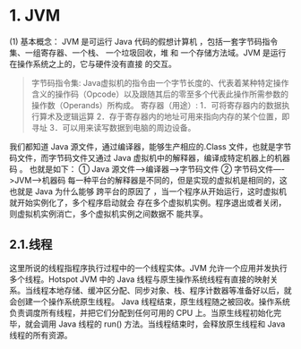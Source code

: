 # 1. JVM

(1) 基本概念：
JVM 是可运行 Java 代码的假想计算机 ，包括一套字节码指令集、一组寄存器、一个栈、
一个垃圾回收，堆 和 一个存储方法域。JVM 是运行在操作系统之上的，它与硬件没有直接
的交互。

> 字节码指令集: 
> Java虚拟机的指令由一个字节长度的、代表着某种特定操作含义的操作码（Opcode）以及跟随其后的零至多个代表此操作所需参数的操作数（Operands）所构成。
> 寄存器（用途）: 
> 1．可将寄存器内的数据执行算术及逻辑运算
> 2．存于寄存器内的地址可用来指向内存的某个位置，即寻址
> 3．可以用来读写数据到电脑的周边设备。

我们都知道 Java 源文件，通过编译器，能够生产相应的.Class 文件，也就是字节码文件，而字节码文件又通过 Java 虚拟机中的解释器，编译成特定机器上的机器码 。
也就是如下：
① Java 源文件—->编译器—->字节码文件
② 字节码文件—->JVM—->机器码
每一种平台的解释器是不同的，但是实现的虚拟机是相同的，这也就是 Java 为什么能够
跨平台的原因了 ，当一个程序从开始运行，这时虚拟机就开始实例化了，多个程序启动就会
存在多个虚拟机实例。程序退出或者关闭，则虚拟机实例消亡，多个虚拟机实例之间数据不
能共享。

## 2.1.线程

这里所说的线程指程序执行过程中的一个线程实体。JVM 允许一个应用并发执行多个线程。Hotspot JVM 中的 Java 线程与原生操作系统线程有直接的映射关系。当线程本地存储、缓冲区分配、同步对象、栈、程序计数器等准备好以后，就会创建一个操作系统原生线程。
Java 线程结束，原生线程随之被回收。操作系统负责调度所有线程，并把它们分配到任何可用的 CPU 上。当原生线程初始化完毕，就会调用 Java 线程的 run() 方法。当线程结束时，会释放原生线程和 Java 线程的所有资源。